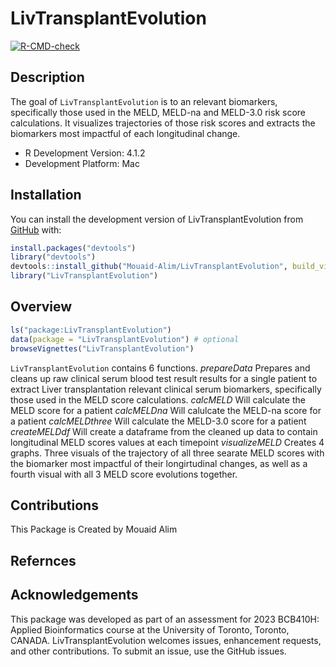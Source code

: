 
<!-- README.md is generated from README.Rmd. Please edit that file -->

# LivTransplantEvolution

<!-- badges: start -->

[![R-CMD-check](https://github.com/Mouaid-Alim/LivTransplantEvolution/actions/workflows/R-CMD-check.yaml/badge.svg)](https://github.com/Mouaid-Alim/LivTransplantEvolution/actions/workflows/R-CMD-check.yaml)
<!-- badges: end -->

## Description

The goal of `LivTransplantEvolution` is to an relevant biomarkers,
specifically those used in the MELD, MELD-na and MELD-3.0 risk score
calculations. It visualizes trajectories of those risk scores and
extracts the biomarkers most impactful of each longitudinal change.

- R Development Version: 4.1.2
- Development Platform: Mac

## Installation

You can install the development version of LivTransplantEvolution from
[GitHub](https://github.com/Mouaid-Alim/LivTransplantEvolution) with:

``` r
install.packages("devtools")
library("devtools")
devtools::install_github("Mouaid-Alim/LivTransplantEvolution", build_vignettes = TRUE)
library("LivTransplantEvolution")
```

## Overview

``` r
ls("package:LivTransplantEvolution")
data(package = "LivTransplantEvolution") # optional
browseVignettes("LivTransplantEvolution")
```

`LivTransplantEvolution` contains 6 functions. *prepareData* Prepares
and cleans up raw clinical serum blood test result results for a single
patient to extract Liver transplantation relevant clinical serum
biomarkers, specifically those used in the MELD score calculations.
*calcMELD* Will calculate the MELD score for a patient *calcMELDna* Will
calulcate the MELD-na score for a patient *calcMELDthree* Will calculate
the MELD-3.0 score for a patient *createMELDdf* Will create a dataframe
from the cleaned up data to contain longitudinal MELD scores values at
each timepoint *visualizeMELD* Creates 4 graphs. Three visuals of the
trajectory of all three searate MELD scores with the biomarker most
impactful of their longirtudinal changes, as well as a fourth visual
with all 3 MELD score evolutions together.

## Contributions

This Package is Created by Mouaid Alim

## Refernces

## Acknowledgements

This package was developed as part of an assessment for 2023 BCB410H:
Applied Bioinformatics course at the University of Toronto, Toronto,
CANADA. LivTransplantEvolution welcomes issues, enhancement requests,
and other contributions. To submit an issue, use the GitHub issues.
